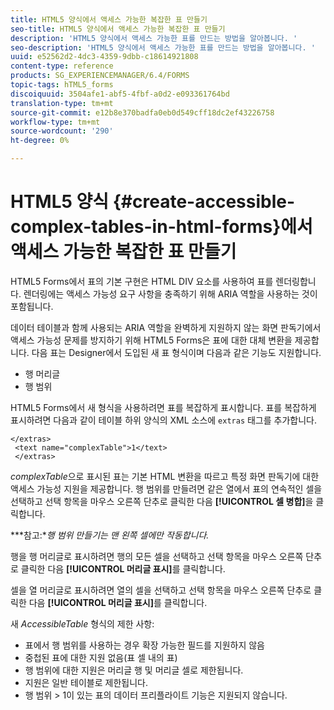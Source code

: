 ```yaml
---
title: HTML5 양식에서 액세스 가능한 복잡한 표 만들기
seo-title: HTML5 양식에서 액세스 가능한 복잡한 표 만들기
description: 'HTML5 양식에서 액세스 가능한 표를 만드는 방법을 알아봅니다. '
seo-description: 'HTML5 양식에서 액세스 가능한 표를 만드는 방법을 알아봅니다. '
uuid: e52562d2-4dc3-4359-9dbb-c18614921808
content-type: reference
products: SG_EXPERIENCEMANAGER/6.4/FORMS
topic-tags: hTML5_forms
discoiquuid: 3504afe1-abf5-4fbf-a0d2-e093361764bd
translation-type: tm+mt
source-git-commit: e12b8e370badfa0eb0d549cff18dc2ef43226758
workflow-type: tm+mt
source-wordcount: '290'
ht-degree: 0%

---
```



# HTML5 양식 {#create-accessible-complex-tables-in-html-forms}에서 액세스 가능한 복잡한 표 만들기

HTML5 Forms에서 표의 기본 구현은 HTML DIV 요소를 사용하여 표를 렌더링합니다. 렌더링에는 액세스 가능성 요구 사항을 충족하기 위해 ARIA 역할을 사용하는 것이 포함됩니다.

데이터 테이블과 함께 사용되는 ARIA 역할을 완벽하게 지원하지 않는 화면 판독기에서 액세스 가능성 문제를 방지하기 위해 HTML5 Forms은 표에 대한 대체 변환을 제공합니다. 다음 표는 Designer에서 도입된 새 표 형식이며 다음과 같은 기능도 지원합니다.

* 행 머리글
* 행 범위

HTML5 Forms에서 새 형식을 사용하려면 표를 복잡하게 표시합니다. 표를 복잡하게 표시하려면 다음과 같이 테이블 하위 양식의 XML 소스에 `extras` 태그를 추가합니다.

```
</extras>
 <text name="complexTable">1</text>
 </extras>
```

*complexTable*&#x200B;으로 표시된 표는 기본 HTML 변환을 따르고 특정 화면 판독기에 대한 액세스 가능성 지원을 제공합니다.  행 범위를 만들려면 같은 열에서 표의 연속적인 셀을 선택하고 선택 항목을 마우스 오른쪽 단추로 클릭한 다음 **[!UICONTROL 셀 병합]**&#x200B;을 클릭합니다.

***참고:**행 범위 만들기는 맨 왼쪽 셀에만 작동합니다.*

행을 행 머리글로 표시하려면 행의 모든 셀을 선택하고 선택 항목을 마우스 오른쪽 단추로 클릭한 다음 **[!UICONTROL 머리글 표시]**&#x200B;를 클릭합니다.

셀을 열 머리글로 표시하려면 열의 셀을 선택하고 선택 항목을 마우스 오른쪽 단추로 클릭한 다음 **[!UICONTROL 머리글 표시]**&#x200B;를 클릭합니다.

새 *AccessibleTable* 형식의 제한 사항:

* 표에서 행 범위를 사용하는 경우 확장 가능한 필드를 지원하지 않음
* 중첩된 표에 대한 지원 없음(표 셀 내의 표)
* 행 범위에 대한 지원은 머리글 행 및 머리글 셀로 제한됩니다.
* 지원은 일반 테이블로 제한됩니다.
* 행 범위 > 1이 있는 표의 데이터 프리플라이트 기능은 지원되지 않습니다.

